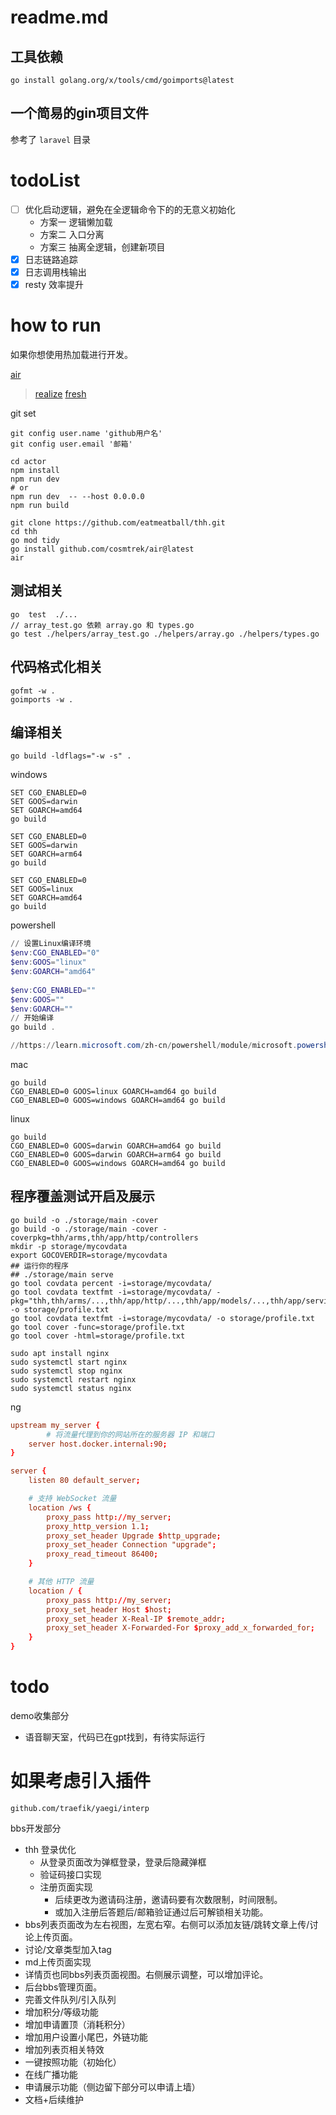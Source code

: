# readme.md

## 工具依赖
```
go install golang.org/x/tools/cmd/goimports@latest
```

## 一个简易的gin项目文件

参考了 `laravel` 目录

# todoList

- [ ] 优化启动逻辑，避免在全逻辑命令下的的无意义初始化
  - 方案一 逻辑懒加载
  - 方案二 入口分离
  - 方案三 抽离全逻辑，创建新项目
- [x] 日志链路追踪
- [x] 日志调用栈输出
- [x] resty 效率提升

# how to run

如果你想使用热加载进行开发。

[air](https://github.com/cosmtrek/air)

> [realize](https://github.com/oxequa/realize)
> [fresh](https://github.com/gravityblast/fresh)

git set

```shell
git config user.name 'github用户名'  
git config user.email '邮箱'
```


```shell
cd actor
npm install
npm run dev 
# or 
npm run dev  -- --host 0.0.0.0
npm run build
```

```shell
git clone https://github.com/eatmeatball/thh.git 
cd thh
go mod tidy
go install github.com/cosmtrek/air@latest
air 
```

## 测试相关
```text
go  test  ./...   
// array_test.go 依赖 array.go 和 types.go
go test ./helpers/array_test.go ./helpers/array.go ./helpers/types.go 
```

## 代码格式化相关

```shell    
gofmt -w .
goimports -w .   
```

## 编译相关

```
go build -ldflags="-w -s" .
```
windows
```
SET CGO_ENABLED=0
SET GOOS=darwin
SET GOARCH=amd64
go build

SET CGO_ENABLED=0
SET GOOS=darwin
SET GOARCH=arm64
go build

SET CGO_ENABLED=0
SET GOOS=linux
SET GOARCH=amd64
go build
```

powershell
```powershell
// 设置Linux编译环境
$env:CGO_ENABLED="0"
$env:GOOS="linux"
$env:GOARCH="amd64"
 
$env:CGO_ENABLED=""
$env:GOOS=""
$env:GOARCH=""
// 开始编译
go build .

//https://learn.microsoft.com/zh-cn/powershell/module/microsoft.powershell.core/about/about_environment_variables?view=powershell-5.1
```

mac
```
go build
CGO_ENABLED=0 GOOS=linux GOARCH=amd64 go build
CGO_ENABLED=0 GOOS=windows GOARCH=amd64 go build
```

linux
```
go build
CGO_ENABLED=0 GOOS=darwin GOARCH=amd64 go build
CGO_ENABLED=0 GOOS=darwin GOARCH=arm64 go build
CGO_ENABLED=0 GOOS=windows GOARCH=amd64 go build
```


## 程序覆盖测试开启及展示

```shell
go build -o ./storage/main -cover 
go build -o ./storage/main -cover -coverpkg=thh/arms,thh/app/http/controllers
mkdir -p storage/mycovdata
export GOCOVERDIR=storage/mycovdata
## 运行你的程序
## ./storage/main serve
go tool covdata percent -i=storage/mycovdata/
go tool covdata textfmt -i=storage/mycovdata/ -pkg="thh,thh/arms/...,thh/app/http/...,thh/app/models/...,thh/app/service/..." -o storage/profile.txt
go tool covdata textfmt -i=storage/mycovdata/ -o storage/profile.txt
go tool cover -func=storage/profile.txt
go tool cover -html=storage/profile.txt
```

```shell
sudo apt install nginx
sudo systemctl start nginx
sudo systemctl stop nginx
sudo systemctl restart nginx
sudo systemctl status nginx
```


ng
```conf
upstream my_server {
        # 将流量代理到你的网站所在的服务器 IP 和端口
    server host.docker.internal:90;
}

server {
    listen 80 default_server;

    # 支持 WebSocket 流量
    location /ws {
        proxy_pass http://my_server;
        proxy_http_version 1.1;
        proxy_set_header Upgrade $http_upgrade;
        proxy_set_header Connection "upgrade";
        proxy_read_timeout 86400;
    }

    # 其他 HTTP 流量
    location / {
        proxy_pass http://my_server;
        proxy_set_header Host $host;
        proxy_set_header X-Real-IP $remote_addr;
        proxy_set_header X-Forwarded-For $proxy_add_x_forwarded_for;
    }
}
```


# todo

demo收集部分

- 语音聊天室，代码已在gpt找到，有待实际运行

# 如果考虑引入插件

`github.com/traefik/yaegi/interp`
  

bbs开发部分

- thh 登录优化
  - 从登录页面改为弹框登录，登录后隐藏弹框
  - 验证码接口实现
  - 注册页面实现
    - 后续更改为邀请码注册，邀请码要有次数限制，时间限制。
    - 或加入注册后答题后/邮箱验证通过后可解锁相关功能。
- bbs列表页面改为左右视图，左宽右窄。右侧可以添加友链/跳转文章上传/讨论上传页面。
- 讨论/文章类型加入tag
- md上传页面实现
- 详情页也同bbs列表页面视图。右侧展示调整，可以增加评论。
- 后台bbs管理页面。
- 完善文件队列/引入队列
- 增加积分/等级功能
- 增加申请置顶（消耗积分）
- 增加用户设置小尾巴，外链功能
- 增加列表页相关特效
- 一键按照功能（初始化）
- 在线广播功能
- 申请展示功能（侧边留下部分可以申请上墙）
- 文档+后续维护